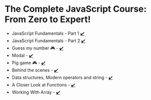 # The Complete JavaScript Course: From Zero to Expert!

- JavaScript Fundamentals - Part 1 [✔️](https://github.com/LuckyFoxCode/complete_javascript_course/tree/main/01_Fundamentals_Part-1)
- JavaScript Fundamentals - Part 2 [✔️](https://github.com/LuckyFoxCode/complete_javascript_course/tree/main/02_Fundamentals_Part-2)
- Guess my number 🎮 - [✔️](https://github.com/LuckyFoxCode/complete_javascript_course/tree/main/05_Guess-My-Number)
- Modal - [✔️](https://github.com/LuckyFoxCode/complete_javascript_course/tree/main/06_Modal)
- Pig game 🎮 - [✔️](https://github.com/LuckyFoxCode/complete_javascript_course/tree/main/07_Pig-Game)
- Behind the scenes - [✔️](https://github.com/LuckyFoxCode/complete_javascript_course/tree/main/08_Behind-the-Scenes)
- Data structures, Modern operators and string - [✔️](https://github.com/LuckyFoxCode/complete_javascript_course/tree/main/09_Data-Structures-Operators)
- A Closer Look at Functions - [✔️](https://github.com/LuckyFoxCode/complete_javascript_course/tree/main/10_Functions)
- Working With Array - [✔️](https://github.com/LuckyFoxCode/complete_javascript_course/tree/main/11_Working-With-Array)
